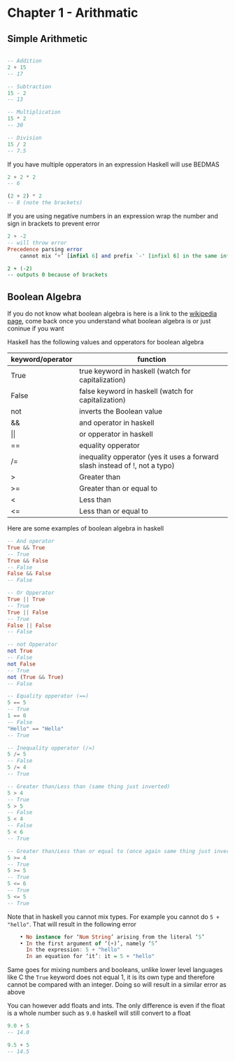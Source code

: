 # Chapter 1 - Arithmatic

## Simple Arithmetic

```haskell

-- Addition
2 + 15
-- 17

-- Subtraction
15 - 2
-- 13

-- Multiplication
15 * 2
-- 30

-- Division
15 / 2
-- 7.5
```

If you have multiple opperators in an expression Haskell will use BEDMAS

```haskell
2 + 2 * 2
-- 6

(2 + 2) * 2
-- 8 (note the brackets)
```

If you are using negative numbers in an expression wrap the number and sign in brackets to prevent error

```haskell
2 + -2
-- will throw error
Precedence parsing error
    cannot mix ‘+’ [infixl 6] and prefix `-' [infixl 6] in the same infix expression

2 + (-2)
-- outputs 0 because of brackets
```

## Boolean Algebra

If you do not know what boolean algebra is here is a link to the [wikipedia page](https://en.wikipedia.org/wiki/Boolean_algebra), come back once you understand what boolean algebra is or just coninue if you want

Haskell has the following values and opperators for boolean algebra


|keyword/operator|function|
|----|----|
|True|true keyword in haskell (watch for capitalization)|
|False|false keyword in haskell (watch for capitalization)|
|not|inverts the Boolean value
|&&|and operator in haskell
|\|\||or opperator in haskell|
|==|equality opperator|
|/=|inequality opperator (yes it uses a forward slash instead of !, not a typo)
|>|Greater than|
|>=|Greater than or equal to|
|<|Less than
|<=|Less than or equal to|


Here are some examples of boolean algebra in haskell

```haskell
-- And operator
True && True
-- True
True && False
-- False
False && False
-- False

-- Or Opperator
True || True
-- True
True || False
-- True
False || False
-- False

-- not Opperator
not True
-- False
not False
-- True
not (True && True)
-- False

-- Equality opperator (==)
5 == 5
-- True
1 == 0
-- False
"Hello" == "Hello"
-- True

-- Inequality opperator (/=)
5 /= 5
-- False
5 /= 4
-- True

-- Greater than/Less than (same thing just inverted)
5 > 4
-- True
5 > 5
-- False
5 < 4
-- False
5 < 6
-- True

-- Greater than/Less than or equal to (once again same thing just inverted)
5 >= 4
-- True
5 >= 5
-- True
5 <= 6
-- True
5 <= 5
-- True
```

Note that in haskell you cannot mix types. For example you cannot do `5 + "hello"`.  That will result in the following error

```haskell
    • No instance for ‘Num String’ arising from the literal ‘5’
    • In the first argument of ‘(+)’, namely ‘5’
      In the expression: 5 + "hello"
      In an equation for ‘it’: it = 5 + "hello"
```

Same goes for mixing numbers and booleans, unlike lower level languages like C the `True` keyword does not equal 1, it is its own type and therefore cannot be compared with an integer.  Doing so will result in a similar error as above

You can however add floats and ints.  The only difference is even if the float is a whole number such as `9.0` haskell will still convert to a float

```haskell
9.0 + 5
-- 14.0

9.5 + 5
-- 14.5
```